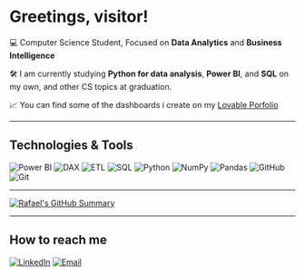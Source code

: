 # Greetings, visitor!

💻 Computer Science Student, Focused on **Data Analytics** and **Business Intelligence** 

🛠 I am currently studying **Python for data analysis**, **Power BI**, and **SQL** on my own, and other CS topics at graduation.

📈 You can find some of the dashboards i create on my [Lovable Porfolio](https://data-analytics-portfolio-rafael-nakayama.lovable.app/)

---

## Technologies & Tools
![Power BI](https://img.shields.io/badge/Power%20BI-F2C811?style=for-the-badge&logo=powerbi&logoColor=black)
![DAX](https://img.shields.io/badge/DAX-004B87?style=for-the-badge&logo=powerbi&logoColor=white)
![ETL](https://img.shields.io/badge/ETL-FF6F00?style=for-the-badge&logo=database&logoColor=white)
![SQL](https://img.shields.io/badge/SQL-336791?style=for-the-badge&logo=postgresql&logoColor=white)
![Python](https://img.shields.io/badge/Python-3776AB?style=for-the-badge&logo=python&logoColor=white)
![NumPy](https://img.shields.io/badge/numpy-013243?style=for-the-badge&logo=numpy&logoColor=white)
![Pandas](https://img.shields.io/badge/pandas-150458?style=for-the-badge&logo=pandas&logoColor=white)
![GitHub](https://img.shields.io/badge/GitHub-181717?style=for-the-badge&logo=github&logoColor=white)
![Git](https://img.shields.io/badge/Git-F05032?style=for-the-badge&logo=git&logoColor=white)


---

[![Rafael's GitHub Summary](https://github-profile-summary-cards.vercel.app/api/cards/profile-details?username=rafaelnakayama&theme=github_dark)](https://github.com/vn7n24fzkq/github-profile-summary-cards)

---

## How to reach me
[![LinkedIn](https://img.shields.io/badge/LinkedIn-0A66C2?style=for-the-badge&logo=linkedin&logoColor=white)](https://www.linkedin.com/in/rafael-nakayama-data)
[![Email](https://img.shields.io/badge/Email-0078D4?style=for-the-badge&logo=gmail&logoColor=white)](mailto:RafaelNakayama2003@gmail.com)
